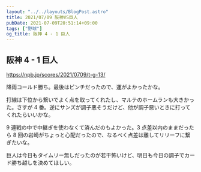 ```yaml
---
layout: "../../layouts/BlogPost.astro"
title: 2021/07/09 阪神VS巨人
pubDate: 2021-07-09T20:51:14+09:00
tags: ["野球"]
og_title: 阪神 4 - 1 巨人
---
```


## 阪神 4 - 1 巨人

https://npb.jp/scores/2021/0709/t-g-13/

降雨コールド勝ち。最後はピンチだったので、運がよかったかな。

打線は下位から繋いでよく点を取ってくれたし、マルテのホームランも大きかった。さすが 4 番。逆にサンズが調子悪そうだけど、他が調子悪いときに打ってくれたらいいかな。

9 連戦の中で中継ぎを使わなくて済んだのもよかった。3 点差以内のままだったら 8 回の岩崎がちょっと心配だったので、なるべく点差は離してリリーフに繋ぎたいな。

巨人は今日もタイムリー無しだったのが若干怖いけど、明日も今日の調子でカード勝ち越しを決めてほしい。
